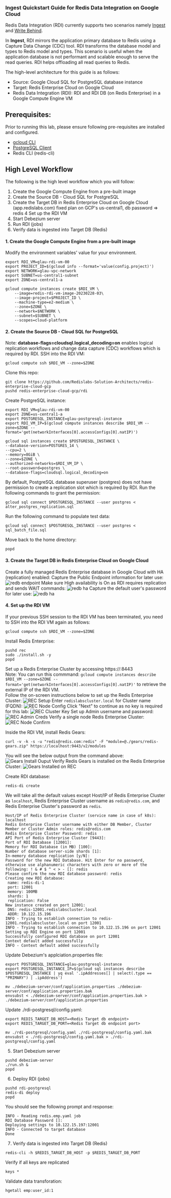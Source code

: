 ###  Ingest Quickstart Guide for Redis Data Integration on Google Cloud

Redis Data Integration (RDI) currently supports two scenarios namely [Ingest](https://redis-data-integration.docs.dev.redislabs.com/ingest-qsg.html) and [Write Behind](https://redis-data-integration.docs.dev.redislabs.com/write-behind-qsg.html). 

In **Ingest**, RDI mirrors the application primary database to Redis using a Capture Data Change (CDC) tool. RDI transforms the database model and types to Redis model and types. This scenario is useful when the application database is not performant and scalable enough to serve the read queries. RDI helps offloading all read queries to Redis.

The high-level architecture for this guide is as follows:
* Source: Google Cloud SQL for PostgreSQL database instance
* Target: Redis Enterprise Cloud on Google Cloud
* Redis Data Integration (RDI): RDI and RDI DB (on Redis Enterprise) in a Google Compute Engine VM


## Prerequisites:
Prior to running this lab, please ensure following pre-requisites are installed and configured.
- [gcloud CLI](https://cloud.google.com/sdk/docs/install)
- [PostgreSQL Client](https://www.timescale.com/blog/how-to-install-psql-on-mac-ubuntu-debian-windows/)
- Redis CLI (redis-cli)

## High Level Workflow
The following is the high level workflow which you will follow:
1. Create the Google Compute Engine from a pre-built image
2. Create the Source DB - Cloud SQL for PostgreSQL
3. Create the Target DB in Redis Enterprise Cloud on Google Cloud (app.redislabs.com) fixed plan on GCP's us-central1, db password => redis
4 Set up the RDI VM
5. Start Debezium server
6. Run RDI (jobs)
7. Verify data is ingested into Target DB (Redis)


#### 1. Create the Google Compute Engine from a pre-built image
Modify the environment variables' value for your environment.
```
export RDI_VM=glau-rdi-vm-00
export PROJECT_ID=$(gcloud info --format='value(config.project)')
export NETWORK=glau-vpc-network
export SUBNET=us-central1-subnet
export ZONE=us-central1-a

gcloud compute instances create $RDI_VM \
    --image=redis-rdi-vm-image-20230228-03\
    --image-project=$PROJECT_ID \
    --machine-type=e2-medium \
    --zone=$ZONE \
    --network=$NETWORK \
    --subnet=$SUBNET \
    --scopes=cloud-platform 
```

#### 2. Create the Source DB - Cloud SQL for PostgreSQL
Note: **database-flags=cloudsql.logical_decoding=on** enables logical replication workflows and change data capture (CDC) workflows which is required by RDI.
SSH into the RDI VM:
```
gcloud compute ssh $RDI_VM --zone=$ZONE
```
Clone this repo:
```
git clone https://github.com/Redislabs-Solution-Architects/redis-enterprise-cloud-gcp
pushd redis-enterprise-cloud-gcp/rdi
```
Create PostgreSQL instance:
```
export RDI_VM=glau-rdi-vm-00
export ZONE=us-central1-a
export POSTGRESQL_INSTANCE=glau-postgresql-instance
export RDI_VM_IP=$(gcloud compute instances describe $RDI_VM --zone=$ZONE --format='get(networkInterfaces[0].accessConfigs[0].natIP)')

gcloud sql instances create $POSTGRESQL_INSTANCE \
--database-version=POSTGRES_14 \
--cpu=2 \
--memory=8GiB \
--zone=$ZONE \
--authorized-networks=$RDI_VM_IP \
--root-password=postgres \
--database-flags=cloudsql.logical_decoding=on
```
    
By default, PostgreSQL database superuser (postgres) does not have permission to create a replication slot which is required by RDI.  Run the following commands to grant the permission:  
```
gcloud sql connect $POSTGRESQL_INSTANCE --user postgres < alter_postgres_replication.sql
```
Run the following command to populate test data:
```
gcloud sql connect $POSTGRESQL_INSTANCE --user postgres < sql_batch_file.sql
```
Move back to the home directory:
```
popd
```

#### 3. Create the Target DB in Redis Enterprise Cloud on Google Cloud
Create a fully managed Redis Enterprise database in Google Cloud with HA (replication) enabled:
Capture the Public Endpoint information for later use:
![redb endpoint](./img/redb-endpoint.png)
Make sure High availability is On as RDI requires replication and sends WAIT commands:
![redb ha](./img/redb-ha.png)
Capture the default user's password for later use:
![redb ha](./img/redb-password.png)


#### 4. Set up the RDI VM
If your previous SSH session to the RDI VM has been terminated, you need to SSH into the RDI VM again as follows:
```
gcloud compute ssh $RDI_VM --zone=$ZONE
```
Install Redis Enterprise:
```
pushd rec
sudo ./install.sh -y
popd
```
   
Set up a Redis Enterprise Cluster by accessing https://<External IP of RDI_VM>:8443    
Note: You can run this commmand: `gcloud compute instances describe $RDI_VM --zone=$ZONE --format='get(networkInterfaces[0].accessConfigs[0].natIP)'` to retrieve the external IP of the RDI VM.   
Follow the on-screen instructions below to set up the Redis Enterprise Cluster:
![REC Setup](./img/rec-setup.png)
Enter `redislabscluster.local` for Cluster name (FQDN):
![REC Node Config](./img/rec-node-config.png)
Click "Next" to continue as no key is required for this lab:
![REC Cluster Key](./img/rec-cluster-key.png)
Set up Admin username and password:
![REC Admin Creds](./img/rec-set-admin-creds.png)
Verify a single node Redis Enterprise Cluster:
![REC Node Confirm](./img/rec-node-confirm.png)

   
Inside the RDI VM, install Redis Gears:
```
curl -v -k -s -u "redis@redis.com:redis" -F "module=@./gears/redis-gears.zip" https://localhost:9443/v2/modules
```
You will see the below output from the command above:
![Gears Install Ouput](./img/gears-installed.png)
Verify Redis Gears is installed on the Redis Enterprise Cluster:
![Gears Installed on REC](./img/cm-gears-installed.png)

   
Create RDI database:
```
redis-di create
```
We will take all the default values except Host/IP of Redis Enterprise Cluster as `localhost`, Redis Enterprise Cluster username as `redis@redis.com`, and Redis Enterprise Cluster's password as `redis`.
```
Host/IP of Redis Enterprise Cluster (service name in case of k8s): localhost
Redis Enterprise Cluster username with either DB Member, Cluster Member or Cluster Admin roles: redis@redis.com
Redis Enterprise Cluster Password: redis 
API Port of Redis Enterprise Cluster [9443]: 
Port of RDI Database [12001]: 
Memory for RDI Database (in MB) [100]: 
Number of database server-side shards [1]: 
In-memory database replication [y/N]: 
Password for the new RDI Database. Hit Enter for no password, otherwise use alphanumeric characters with zero or more of the following: ! & # $ ^ < > - []: redis
Please confirm the new RDI database password: redis
Creating new RDI database:
 name: redis-di-1
 port: 12001
 memory: 100MB
 shards: 1
 replication: False
New instance created on port 12001:
 DNS: redis-12001.redislabscluster.local
 ADDR: 10.122.15.196
INFO - Trying to establish connection to redis-12001.redislabscluster.local on port 12001
INFO - Trying to establish connection to 10.122.15.196 on port 12001
Setting up RDI Engine on port 12001
Successfully configured RDI database on port 12001
Context default added successfully
INFO - Context default added successfully
```   

Update Debezium's applciation.properties file:
```
export POSTGRESQL_INSTANCE=glau-postgresql-instance
export POSTGRESQL_INSTANCE_IP=$(gcloud sql instances describe $POSTGRESQL_INSTANCE | yq eval '.ipAddresses[] | select(.type == "PRIMARY") | .ipAddress')

mv ./debezium-server/conf/application.properties ./debezium-server/conf/application.properties.bak
envsubst < ./debezium-server/conf/application.properties.bak > ./debezium-server/conf/application.properties
```
   
Update ./rdi-postgresql/config.yaml:
```
export REDIS_TARGET_DB_HOST=<Redis Target db endpoint>
export REDIS_TARGET_DB_PORT=<Redis Target db endpoint port>

mv ./rdi-postgresql/config.yaml ./rdi-postgresql/config.yaml.bak
envsubst < ./rdi-postgresql/config.yaml.bak > ./rdi-postgresql/config.yaml
```

5. Start Debezium server
```
pushd debezium-server
./run.sh &
popd
```

6. Deploy RDI (jobs)
```
pushd rdi-postgresql
redis-di deploy
popd
```
You should see the following prompt and response:
```
INFO - Reading redis.emp.yaml job
RDI Database Password []: 
Deploying settings to 10.122.15.197:12001
INFO - Connected to target database
Done
```

7. Verify data is ingested into Target DB (Redis)
```
redis-cli -h $REDIS_TARGET_DB_HOST -p $REDIS_TARGET_DB_PORT
```
Verify if all keys are replicated
```
keys *
```
Validate data transforation:
```
hgetall emp:user_id:1
```


